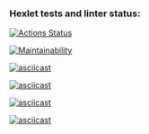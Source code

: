 ### Hexlet tests and linter status:
[![Actions Status](https://github.com/vaLERiyA-pvy/frontend-project-44/workflows/hexlet-check/badge.svg)](https://github.com/vaLERiyA-pvy/frontend-project-44/actions)

[![Maintainability](https://api.codeclimate.com/v1/badges/bf9f38aa9e8263788590/maintainability)](https://codeclimate.com/github/vaLERiyA-pvy/frontend-project-44/maintainability)

[![asciicast](https://asciinema.org/a/BUdQveiA9mQGysMqBT67BccLN.svg)](https://asciinema.org/a/BUdQveiA9mQGysMqBT67BccLN)

[![asciicast](https://asciinema.org/a/VLkxWUllQ5xjhMwxOSrJzPWI6.svg)](https://asciinema.org/a/VLkxWUllQ5xjhMwxOSrJzPWI6)

[![asciicast](https://asciinema.org/a/f37R1j6L0ErNgG7kByaRKmLju.svg)](https://asciinema.org/a/f37R1j6L0ErNgG7kByaRKmLju)

[![asciicast](https://asciinema.org/a/602444.svg)](https://asciinema.org/a/602444)
